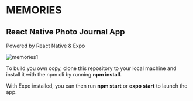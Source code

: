 # MEMORIES
## React Native Photo Journal App

Powered by React Native & Expo


![memories1](https://user-images.githubusercontent.com/58664635/95175826-55395980-07bc-11eb-984a-e2e8c0399774.jpg)

To build you own copy, clone this repository to your local machine and install it with the npm cli by running **npm install**.

With Expo installed, you can then run **npm start** or **expo start** to launch the app.
